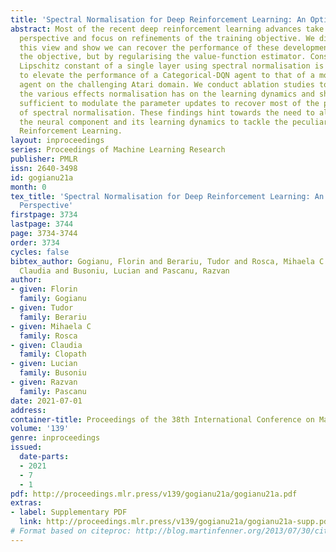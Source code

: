 ```yaml
---
title: 'Spectral Normalisation for Deep Reinforcement Learning: An Optimisation Perspective'
abstract: Most of the recent deep reinforcement learning advances take an RL-centric
  perspective and focus on refinements of the training objective. We diverge from
  this view and show we can recover the performance of these developments not by changing
  the objective, but by regularising the value-function estimator. Constraining the
  Lipschitz constant of a single layer using spectral normalisation is sufficient
  to elevate the performance of a Categorical-DQN agent to that of a more elaborated
  agent on the challenging Atari domain. We conduct ablation studies to disentangle
  the various effects normalisation has on the learning dynamics and show that is
  sufficient to modulate the parameter updates to recover most of the performance
  of spectral normalisation. These findings hint towards the need to also focus on
  the neural component and its learning dynamics to tackle the peculiarities of Deep
  Reinforcement Learning.
layout: inproceedings
series: Proceedings of Machine Learning Research
publisher: PMLR
issn: 2640-3498
id: gogianu21a
month: 0
tex_title: 'Spectral Normalisation for Deep Reinforcement Learning: An Optimisation
  Perspective'
firstpage: 3734
lastpage: 3744
page: 3734-3744
order: 3734
cycles: false
bibtex_author: Gogianu, Florin and Berariu, Tudor and Rosca, Mihaela C and Clopath,
  Claudia and Busoniu, Lucian and Pascanu, Razvan
author:
- given: Florin
  family: Gogianu
- given: Tudor
  family: Berariu
- given: Mihaela C
  family: Rosca
- given: Claudia
  family: Clopath
- given: Lucian
  family: Busoniu
- given: Razvan
  family: Pascanu
date: 2021-07-01
address:
container-title: Proceedings of the 38th International Conference on Machine Learning
volume: '139'
genre: inproceedings
issued:
  date-parts:
  - 2021
  - 7
  - 1
pdf: http://proceedings.mlr.press/v139/gogianu21a/gogianu21a.pdf
extras:
- label: Supplementary PDF
  link: http://proceedings.mlr.press/v139/gogianu21a/gogianu21a-supp.pdf
# Format based on citeproc: http://blog.martinfenner.org/2013/07/30/citeproc-yaml-for-bibliographies/
---
```

